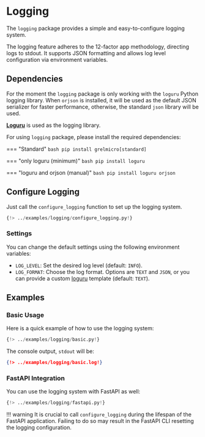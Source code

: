 # Logging

The `logging` package provides a simple and easy-to-configure logging system.

The logging feature adheres to the 12-factor app methodology, directing logs to stdout. It supports JSON formatting and allows log level configuration via environment variables.

## Dependencies

For the moment the `logging` package is only working with the `loguru` Python logging library.
When `orjson` is installed, it will be used as the default JSON serializer for faster performance, otherwise, the standard `json` library will be used.

[**Loguru**](https://loguru.readthedocs.io/en/stable/overview.html) is used as the logging library.

For using `logging` package, please install the required dependencies:

=== "Standard"
    ```bash
    pip install grelmicro[standard]
    ```

=== "only loguru (minimum)"
    ```bash
    pip install loguru
    ```

=== "loguru and orjson (manual)"
    ```bash
    pip install loguru orjson
    ```


## Configure Logging

Just call the `configure_logging` function to set up the logging system.

```python
{!> ../examples/logging/configure_logging.py!}
```

### Settings

You can change the default settings using the following environment variables:

- `LOG_LEVEL`: Set the desired log level (default: `INFO`).
- `LOG_FORMAT`: Choose the log format. Options are `TEXT` and `JSON`, or you can provide a custom [loguru](https://loguru.readthedocs.io/en/stable/overview.html) template (default: `TEXT`).


## Examples

### Basic Usage

Here is a quick example of how to use the logging system:

```python
{!> ../examples/logging/basic.py!}
```

The console output, `stdout` will be:

```json
{!> ../examples/logging/basic.log!}
```

### FastAPI Integration

You can use the logging system with FastAPI as well:

```python
{!> ../examples/logging/fastapi.py!}
```

!!! warning
    It is crucial to call `configure_logging` during the lifespan of the FastAPI application. Failing to do so may result in the FastAPI CLI resetting the logging configuration.